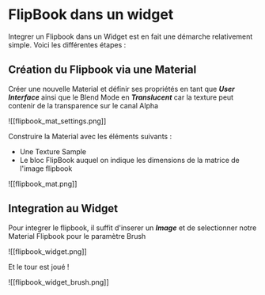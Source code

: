 # FlipBook dans un widget

Integrer un Flipbook dans un Widget est en fait une démarche relativement simple.
Voici les différentes étapes :

## Création du Flipbook via une Material
Créer une nouvelle Material et définir ses propriétés en tant que ***User Interface***
ainsi que le Blend Mode en ***Translucent*** car la texture peut contenir de la transparence sur le canal Alpha


![[flipbook_mat_settings.png]]


Construire la Material avec les éléments suivants :

+ Une Texture Sample
+ Le bloc FlipBook auquel on indique les dimensions de la matrice de l'image flipbook


![[flipbook_mat.png]]

## Integration au Widget
Pour integrer le flipbook, il suffit d'inserer un ***Image*** et de selectionner notre Material Flipbook pour le paramètre Brush

![[flipbook_widget.png]]

Et le tour est joué !

![[flipbook_widget_brush.png]]